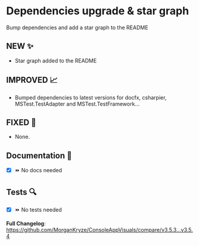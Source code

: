 # Dependencies upgrade & star graph

Bump dependencies and add a star graph to the README

## NEW ✨

- Star graph added to the README

## IMPROVED 📈

- Bumped dependencies to latest versions for docfx, csharpier, MSTest.TestAdapter and MSTest.TestFramework...

## FIXED 🐛

- None.

## Documentation 📜

- [x] ⏩ No docs needed

## Tests 🔍

- [x] ⏩ No tests needed

**Full Changelog**: <https://github.com/MorganKryze/ConsoleAppVisuals/compare/v3.5.3...v3.5.4>
